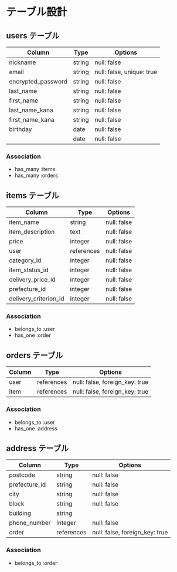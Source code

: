 # テーブル設計

## users テーブル

| Column             | Type   | Options                   |
| ------------------ | ------ | -----------               |
| nickname           | string | null: false               |
| email              | string | null: false, unique: true |
| encrypted_password | string | null: false               |
| last_name          | string | null: false               |
| first_name         | string | null: false               |
| last_name_kana     | string | null: false               |
| first_name_kana    | string | null: false               |
| birthday           | date   | null: false               |
|            | date   | null: false               |


### Association

- has_many :items
- has_many :orders

## items テーブル

| Column                | Type       | Options     |
| --------------------- | ---------- | ----------- |
| item_name             | string     | null: false |
| item_description      | text       | null: false |
| price                 | integer    | null: false |
| user                  | references | null: false |
| category_id           | integer    | null: false |
| item_status_id        | integer    | null: false |
| delivery_price_id     | integer    | null: false |
| prefecture_id         | integer    | null: false |
| delivery_criterion_id | integer    | null: false |

### Association

- belongs_to :user
- has_one    :order

## orders テーブル

| Column         | Type       | Options                        |
| -------------- | ---------- | ------------------------------ |
| user           | references | null: false, foreign_key: true |
| item           | references | null: false, foreign_key: true |

### Association

- belongs_to :user
- has_one    :address

## address テーブル

| Column        | Type       | Options                        |
| ------------- | ---------- | ------------------------------ |
| postcode      | string     | null: false                    |
| prefecture_id | string     | null: false                    |
| city          | string     | null: false                    |
| block         | string     | null: false                    |
| building      | string     |                                |
| phone_number  | integer    | null: false                    |
| order         | references | null: false, foreign_key: true |

### Association

- belongs_to :order